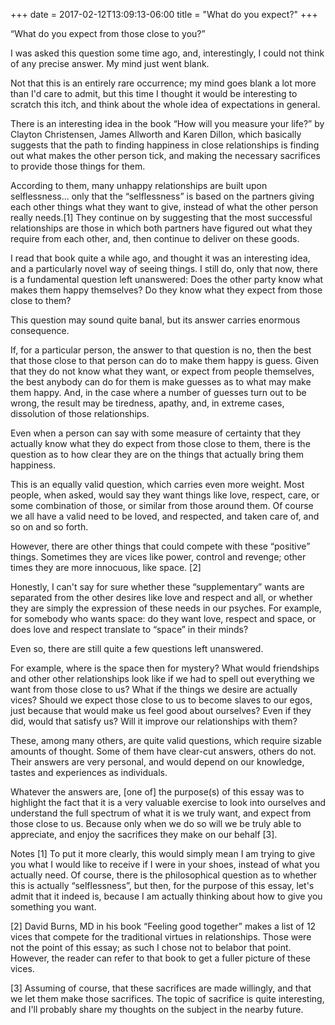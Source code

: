 +++
date = 2017-02-12T13:09:13-06:00
title = "What do you expect?"
+++

“What do you expect from those close to you?”

I was asked this question some time ago, and, interestingly, I could not think of any precise answer. My mind just went blank. 

Not that this is an entirely rare occurrence; my mind goes blank a lot more than I'd care to admit, but this time I thought it would be interesting to scratch this itch, and think about the whole idea  of expectations in general.

There is an interesting idea in the book “How will you measure your life?” by Clayton Christensen, James Allworth and Karen Dillon, which basically suggests that the path to finding happiness in close relationships is finding out what makes the other person tick, and making the necessary sacrifices to provide those things for them.

According to them, many unhappy relationships are built upon selflessness... only that the “selflessness” is based on the partners giving each other things what they want to give, instead of what the other person really needs.[1] They continue on by suggesting that the most successful relationships are those in which both partners have figured out what they require from each other, and, then continue to deliver on these goods. 

I read that book  quite a while ago, and thought it was an interesting idea, and a particularly novel way of seeing things. I still do, only that now, there is a fundamental question left unanswered: Does the other party know what makes them happy themselves? Do they know what they expect from those close to them?

This question may sound quite banal, but its answer carries enormous consequence.

If, for a particular person, the answer to that question is no, then the best that those close to that person can do to make them happy is guess. Given that they do not know what they want, or expect from people themselves, the best anybody can do for them is make guesses as to what may make them happy. And, in the case where a number of guesses turn out to be wrong, the result may be tiredness, apathy, and, in extreme cases, dissolution of those relationships.

Even when a person can say with some measure of certainty that they actually know what they do expect from those close to them, there is the question as to how clear they are on the things that actually bring them happiness.

This is an equally valid question, which carries even more weight.  Most people, when asked, would say they want things like love, respect, care, or some combination of those, or similar from those around them. Of course we all have a valid need to be loved, and respected, and taken care of, and so on and so forth.

However, there are other things that could compete with these “positive” things. Sometimes they are vices like power, control and revenge; other times they are more innocuous, like space. [2]

Honestly, I can't say for sure whether these “supplementary” wants are separated from the other desires like love and respect and all, or whether they are simply the expression of these needs in our psyches. For example, for somebody who wants space: do they want love, respect and space, or does love and respect translate to “space” in their minds?

Even so, there are still quite a few questions left unanswered.

For example, where is the space then for mystery? What would friendships and other other relationships look like if we had to spell out everything we want from those close to us? What if the things we desire are actually vices? Should we expect those close to us to become slaves to our egos, just because that would make us feel good about ourselves? Even if they did, would that satisfy us? Will it improve our relationships with them?

These, among many others, are quite valid questions, which require sizable amounts of thought. Some of them have clear-cut answers, others do not. Their answers are very personal, and would depend on our knowledge, tastes and experiences as individuals.

Whatever the answers are, [one of] the purpose(s) of this essay was to highlight the fact that it is a very valuable exercise to look into ourselves and understand the full spectrum of what it is we truly want, and expect from those close to us. Because only when we do so will we be truly able to appreciate, and enjoy the sacrifices they make on our behalf [3].

Notes
[1] To put it more clearly, this would simply mean I am trying to give you what I would like to receive if I were in your shoes, instead of what you actually need. Of course, there is the philosophical question as to whether this is actually “selflessness”, but then, for the purpose of this essay, let's admit that it indeed is, because I am actually thinking about how to give you something you want.

[2] David Burns, MD in his book “Feeling good together” makes a list of 12 vices that compete for the traditional virtues in relationships. Those were not the point of this essay; as such I chose not to belabor that point. However, the reader can refer to that book to get a fuller picture of these vices.

[3] Assuming of course, that these sacrifices are made willingly, and that we let them make those sacrifices. The topic of sacrifice is quite interesting, and I'll probably share my thoughts on the subject in the nearby future.

